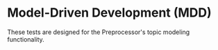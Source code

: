 # Model-Driven Development (MDD)

<p>These tests are designed for the Preprocessor's topic modeling functionality.</p>
